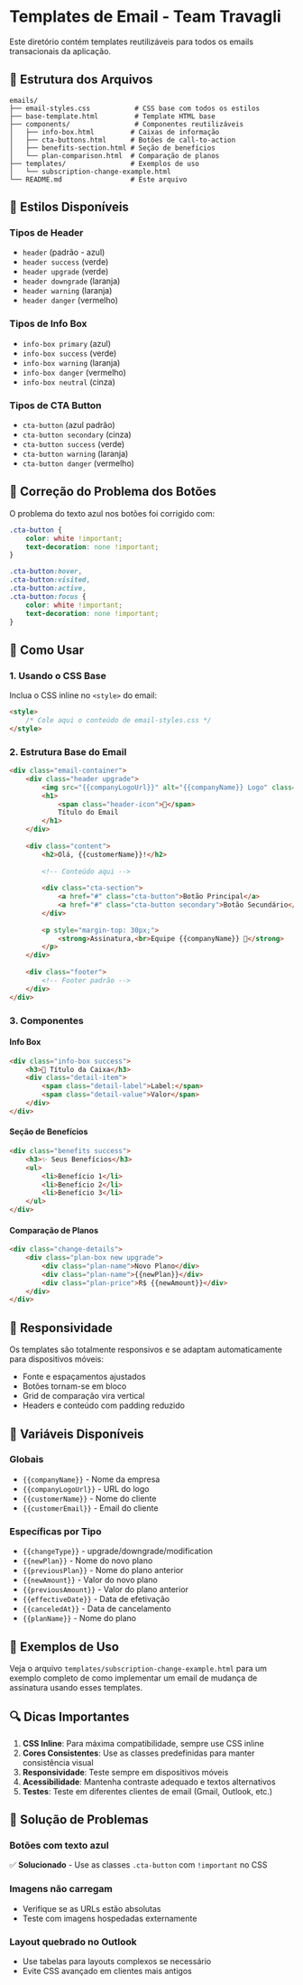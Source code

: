 # Templates de Email - Team Travagli

Este diretório contém templates reutilizáveis para todos os emails transacionais da aplicação.

## 📁 Estrutura dos Arquivos

```
emails/
├── email-styles.css           # CSS base com todos os estilos
├── base-template.html         # Template HTML base
├── components/                # Componentes reutilizáveis
│   ├── info-box.html         # Caixas de informação
│   ├── cta-buttons.html      # Botões de call-to-action
│   ├── benefits-section.html # Seção de benefícios
│   └── plan-comparison.html  # Comparação de planos
├── templates/                # Exemplos de uso
│   └── subscription-change-example.html
└── README.md                 # Este arquivo
```

## 🎨 Estilos Disponíveis

### Tipos de Header
- `header` (padrão - azul)
- `header success` (verde)
- `header upgrade` (verde)
- `header downgrade` (laranja)
- `header warning` (laranja)
- `header danger` (vermelho)

### Tipos de Info Box
- `info-box primary` (azul)
- `info-box success` (verde)
- `info-box warning` (laranja)
- `info-box danger` (vermelho)
- `info-box neutral` (cinza)

### Tipos de CTA Button
- `cta-button` (azul padrão)
- `cta-button secondary` (cinza)
- `cta-button success` (verde)
- `cta-button warning` (laranja)
- `cta-button danger` (vermelho)

## 🔧 Correção do Problema dos Botões

O problema do texto azul nos botões foi corrigido com:

```css
.cta-button {
    color: white !important;
    text-decoration: none !important;
}

.cta-button:hover,
.cta-button:visited,
.cta-button:active,
.cta-button:focus {
    color: white !important;
    text-decoration: none !important;
}
```

## 🚀 Como Usar

### 1. Usando o CSS Base

Inclua o CSS inline no `<style>` do email:

```html
<style>
    /* Cole aqui o conteúdo de email-styles.css */
</style>
```

### 2. Estrutura Base do Email

```html
<div class="email-container">
    <div class="header upgrade">
        <img src="{{companyLogoUrl}}" alt="{{companyName}} Logo" class="logo">
        <h1>
            <span class="header-icon">🔄</span>
            Título do Email
        </h1>
    </div>
    
    <div class="content">
        <h2>Olá, {{customerName}}!</h2>
        
        <!-- Conteúdo aqui -->
        
        <div class="cta-section">
            <a href="#" class="cta-button">Botão Principal</a>
            <a href="#" class="cta-button secondary">Botão Secundário</a>
        </div>
        
        <p style="margin-top: 30px;">
            <strong>Assinatura,<br>Equipe {{companyName}} 💪</strong>
        </p>
    </div>
    
    <div class="footer">
        <!-- Footer padrão -->
    </div>
</div>
```

### 3. Componentes

#### Info Box
```html
<div class="info-box success">
    <h3>🎉 Título da Caixa</h3>
    <div class="detail-item">
        <span class="detail-label">Label:</span>
        <span class="detail-value">Valor</span>
    </div>
</div>
```

#### Seção de Benefícios
```html
<div class="benefits success">
    <h3>✨ Seus Benefícios</h3>
    <ul>
        <li>Benefício 1</li>
        <li>Benefício 2</li>
        <li>Benefício 3</li>
    </ul>
</div>
```

#### Comparação de Planos
```html
<div class="change-details">
    <div class="plan-box new upgrade">
        <div class="plan-name">Novo Plano</div>
        <div class="plan-name">{{newPlan}}</div>
        <div class="plan-price">R$ {{newAmount}}</div>
    </div>
</div>
```

## 📱 Responsividade

Os templates são totalmente responsivos e se adaptam automaticamente para dispositivos móveis:

- Fonte e espaçamentos ajustados
- Botões tornam-se em bloco
- Grid de comparação vira vertical
- Headers e conteúdo com padding reduzido

## 🎯 Variáveis Disponíveis

### Globais
- `{{companyName}}` - Nome da empresa
- `{{companyLogoUrl}}` - URL do logo
- `{{customerName}}` - Nome do cliente
- `{{customerEmail}}` - Email do cliente

### Específicas por Tipo
- `{{changeType}}` - upgrade/downgrade/modification
- `{{newPlan}}` - Nome do novo plano
- `{{previousPlan}}` - Nome do plano anterior
- `{{newAmount}}` - Valor do novo plano
- `{{previousAmount}}` - Valor do plano anterior
- `{{effectiveDate}}` - Data de efetivação
- `{{canceledAt}}` - Data de cancelamento
- `{{planName}}` - Nome do plano

## 📝 Exemplos de Uso

Veja o arquivo `templates/subscription-change-example.html` para um exemplo completo de como implementar um email de mudança de assinatura usando esses templates.

## 🔍 Dicas Importantes

1. **CSS Inline**: Para máxima compatibilidade, sempre use CSS inline
2. **Cores Consistentes**: Use as classes predefinidas para manter consistência visual
3. **Responsividade**: Teste sempre em dispositivos móveis
4. **Acessibilidade**: Mantenha contraste adequado e textos alternativos
5. **Testes**: Teste em diferentes clientes de email (Gmail, Outlook, etc.)

## 🐛 Solução de Problemas

### Botões com texto azul
✅ **Solucionado** - Use as classes `.cta-button` com `!important` no CSS

### Imagens não carregam
- Verifique se as URLs estão absolutas
- Teste com imagens hospedadas externamente

### Layout quebrado no Outlook
- Use tabelas para layouts complexos se necessário
- Evite CSS avançado em clientes mais antigos
